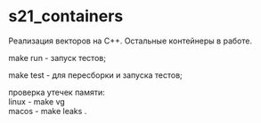 # s21_containers

Реализация векторов на C++. Остальные контейнеры в работе.

make run - запуск тестов;

make test - для пересборки и запуска тестов;

проверка утечек памяти:<br>
linux - make vg<br>
macos - make leaks
.
